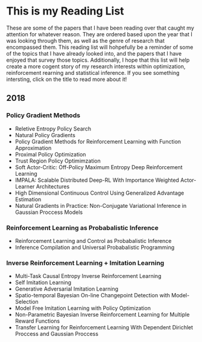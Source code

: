 # This is my Reading List
These are some of the papers that I have been reading over that caught my attention for whatever reason. They are ordered based upon the year that I was looking through them, as well as the genre of research that encompassed them. This reading list will hohpefully be a reminder of some of the topics that I have already looked into, and the papers that I have enjoyed that survey those topics. Additionally, I hope that this list will help create a more cogent story of my research interests within optimization, reinforcement rearning and statistical inference. If you see something intersting, click on the title to read more about it!

## 2018 
### Policy Gradient Methods
* Reletive Entropy Policy Search
[ ](http://stackoverflow.com)  
* Natural Policy Gradients
[ ](http://stackoverflow.com)  
* Policy Gradient Methods for Reinforcement Learning with Function Approximation
[ ](http://stackoverflow.com)  
* Proximal Policy Optimization
[ ](http://stackoverflow.com)  
* Trust Region Policy Optimimzation
[ ](http://stackoverflow.com)  
* Soft Actor-Critic: Off-Policy Maximum Entropy Deep Reinforcement Learning
[ ](http://stackoverflow.com)  
* IMPALA: Scalable Distributed Deep-RL With Importance Weighted Actor-Learner Architectures
[ ](http://stackoverflow.com)  
* High Dimensional Continuous Control Using Generalized Advantage Estimation
[ ](http://stackoverflow.com)  
* Natural Gradients in Practice: Non-Conjugate Variational Inference in Gaussian Proccess Models
[ ](http://stackoverflow.com)  

### Reinforcement Learning as Probabalistic Inference
* Reinforcement Learning and Control as Probabalistic Inference
[ ](http://stackoverflow.com)  
* Inference Compilation and Universal Probabalistic Programming
[ ](http://stackoverflow.com)  

### Inverse Reinforcement Learning + Imitation Learning
* Multi-Task Causal Entropy Inverse Reinforcement Learning
[ ](http://stackoverflow.com)  
* Self Imitation Learning
[ ](http://stackoverflow.com)  
* Generative Adversarial Imitation Learning
[ ](http://stackoverflow.com)  
* Spatio-temporal Bayesian On-line Changepoint Detection with Model-Selection
[ ](http://stackoverflow.com)  
* Model Free Imitation Learning with Policy Optimization
[ ](http://stackoverflow.com)  
* Non-Parametric Bayesian Inverse Reinforcement Learning for Multiple Reward Functions
[ ](http://stackoverflow.com)  
* Transfer Learning for Reinforcement Learning With Dependent Dirichlet Proccess and Gaussian Proccess
[ ](http://stackoverflow.com)  
